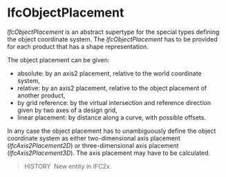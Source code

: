 IfcObjectPlacement
==================

_IfcObjectPlacement_ is an abstract supertype for the special types defining the object coordinate system. The _IfcObjectPlacement_ has to be provided for each product that has a shape representation.

The object placement can be given:

* absolute: by an axis2 placement, relative to the world coordinate system,
* relative: by an axis2 placement, relative to the object placement of another product,
* by grid reference: by the virtual intersection and reference direction given by two axes of a design grid,
* linear placement: by distance along a curve, with possible offsets.

In any case the object placement has to unambiguously define the object coordinate system as either two-dimensional axis placement (_IfcAxis2Placement2D_) or three-dimensional axis placement (_IfcAxis2Placement3D_). The axis placement may have to be calculated.

> HISTORY&nbsp; New entity in IFC2x.
